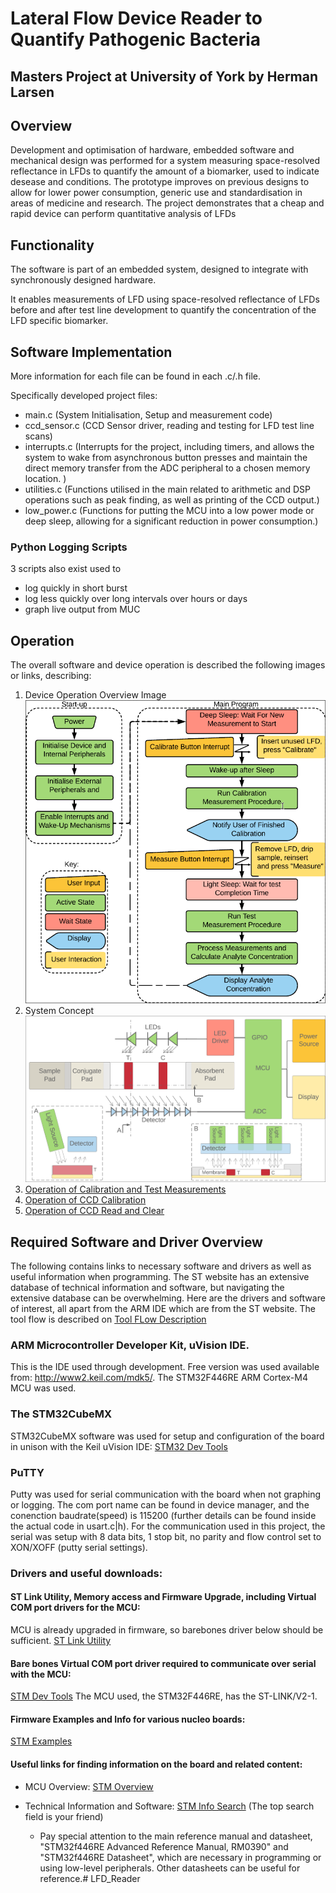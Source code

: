 # Lateral Flow Device Reader to Quantify Pathogenic Bacteria
## Masters Project at University of York by Herman Larsen

## Overview 
Development and optimisation of hardware, embedded software and mechanical design was performed for a system measuring space-resolved reflectance in LFDs to quantify the amount of a biomarker, used to indicate desease and conditions.
The prototype improves on previous designs to allow for lower power consumption, generic use and standardisation in areas of medicine and research. 
The project demonstrates that a cheap and rapid device can perform quantitative analysis of LFDs

## Functionality

The software is part of an embedded system, designed to integrate with synchronously designed hardware.

It enables measurements of LFD using space-resolved reflectance of LFDs before and after test line development to quantify the concentration of the LFD specific biomarker.

## Software Implementation

More information for each file can  be found in each .c/.h file.

Specifically developed project files:
+ main.c (System Initialisation, Setup and measurement code)
+ ccd_sensor.c (CCD Sensor driver, reading and testing for LFD test line scans)
+ interrupts.c (Interrupts for the project, including timers, and allows the system to wake from asynchronous button presses and maintain the direct memory transfer from the ADC peripheral to a chosen memory location.  )
+ utilities.c (Functions utilised in the main related to arithmetic and DSP operations such as peak finding, as well as printing of the CCD output.)
+ low_power.c (Functions for putting the MCU into a low power mode or deep sleep, allowing for a significant reduction in power consumption.)

### Python Logging Scripts
3 scripts also exist used to 
+ log quickly in short burst
+ log less quickly over long intervals over hours or days
+ graph live output from MUC

## Operation 
The overall software and device operation is described the following images or links, describing:
1. Device Operation Overview Image ![Device Operation Overview Image](./.readmePhotos/Operation.png "Device Operation Overview")
2. System Concept ![System Concept Image](./.readmePhotos/SystemConcept.png "System Concept")
3. [Operation of Calibration and Test Measurements](./.readmePhotos/OperationMeasurements.pdf)
4. [Operation of CCD Calibration](./.readmePhotos/OperationCCDcalibration.pdf)
5. [Operation of CCD Read and Clear](./.readmePhotos/OperationCCDClearRead.pdf)









## Required Software and Driver Overview
The following contains links to necessary software and drivers as well as useful information when programming. 
The ST website has an extensive database of technical information and software, but navigating the extensive database can be overwhelming.
Here are the drivers and software of interest, all apart from the ARM IDE which are from the ST website.
The tool flow is described on [Tool FLow Description](https://www.st.com/en/development-tools/stm32-software-development-tools.html?querycriteria=productId=SC2106)

### ARM Microcontroller Developer Kit, uVision IDE. 
This is the IDE used through development. Free version was used available from: http://www2.keil.com/mdk5/.
The STM32F446RE ARM Cortex-M4 MCU was used.

### The STM32CubeMX
STM32CubeMX software was used for setup and configuration of the board in unison with the Keil uVision IDE:
[STM32 Dev Tools](https://www.st.com/content/st_com/en/products/development-tools/software-development-tools/stm32-software-development-tools/stm32-configurators-and-code-generators/stm32cubemx.html)

### PuTTY 
Putty was used for serial communication with the board when not graphing or logging.
The com port name can be found in device manager, and the conenction baudrate(speed) is 115200 (further details can be found inside the actual code in usart.c|h).
For the communication used in this project, the serial was setup with 8 data bits, 1 stop bit, no parity and flow control set to XON/XOFF (putty serial settings).

### Drivers and useful downloads:

#### ST Link Utility, Memory access and Firmware Upgrade, including Virtual COM port drivers for the MCU:
MCU is already upgraded in firmware, so barebones driver below should be sufficient.
[ST Link Utility](https://www.st.com/content/st_com/en/products/development-tools/software-development-tools/stm32-software-development-tools/stm32-programmers/stsw-link004.html)

#### Bare bones Virtual COM port driver required to communicate over serial with the MCU:
[STM Dev Tools](https://www.st.com/content/st_com/en/products/development-tools/software-development-tools/stm32-software-development-tools/stm32-utilities/stsw-link009.html)
The MCU used, the STM32F446RE, has the ST-LINK/V2-1.

#### Firmware Examples and Info for various nucleo boards:
[STM Examples](https://www.st.com/content/st_com/en/products/embedded-software/mcu-mpu-embedded-software/stm32-embedded-software/stm32cube-mcu-mpu-packages/stm32cubef4.html)

#### Useful links for finding information on the board and related content:
+ MCU Overview: [STM Overview](https://www.st.com/en/microcontrollers-microprocessors/stm32f4-series.html?querycriteria=productId=SS1577)

+ Technical Information and Software: [STM Info Search](https://www.st.com/content/st_com/en/support/support-home.html?querycriteria=productId=SS1577resourceCategory=technical_literatureresourceType=application_note)  (The top search field is your friend)
	
	- Pay special attention to the main reference manual and datasheet, "STM32f446RE Advanced Reference Manual, RM0390" and "STM32f446RE Datasheet", which are necessary in programming or using low-level peripherals. Other datasheets can be useful for reference.# LFD_Reader


